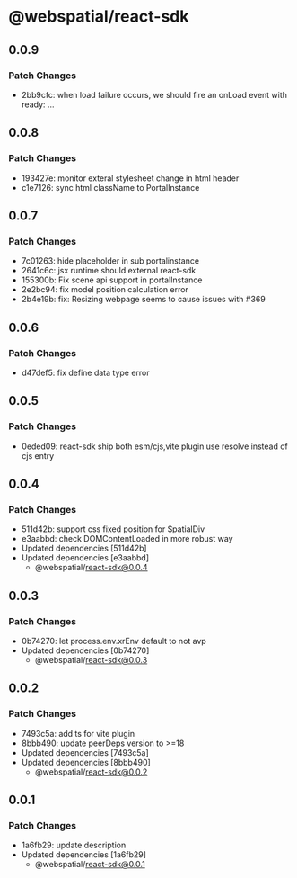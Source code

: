 # @webspatial/react-sdk

## 0.0.9

### Patch Changes

- 2bb9cfc: when load failure occurs, we should fire an onLoad event with ready: …

## 0.0.8

### Patch Changes

- 193427e: monitor exteral stylesheet change in html header
- c1e7126: sync html className to PortalInstance

## 0.0.7

### Patch Changes

- 7c01263: hide placeholder in sub portalinstance
- 2641c6c: jsx runtime should external react-sdk
- 155300b: Fix scene api support in portalInstance
- 2e2bc94: fix model position calculation error
- 2b4e19b: fix: Resizing webpage seems to cause issues with <Model> #369

## 0.0.6

### Patch Changes

- d47def5: fix define data type error

## 0.0.5

### Patch Changes

- 0eded09: react-sdk ship both esm/cjs,vite plugin use resolve instead of cjs entry

## 0.0.4

### Patch Changes

- 511d42b: support css fixed position for SpatialDiv
- e3aabbd: check DOMContentLoaded in more robust way
- Updated dependencies [511d42b]
- Updated dependencies [e3aabbd]
  - @webspatial/react-sdk@0.0.4

## 0.0.3

### Patch Changes

- 0b74270: let process.env.xrEnv default to not avp
- Updated dependencies [0b74270]
  - @webspatial/react-sdk@0.0.3

## 0.0.2

### Patch Changes

- 7493c5a: add ts for vite plugin
- 8bbb490: update peerDeps version to >=18
- Updated dependencies [7493c5a]
- Updated dependencies [8bbb490]
  - @webspatial/react-sdk@0.0.2

## 0.0.1

### Patch Changes

- 1a6fb29: update description
- Updated dependencies [1a6fb29]
  - @webspatial/react-sdk@0.0.1
